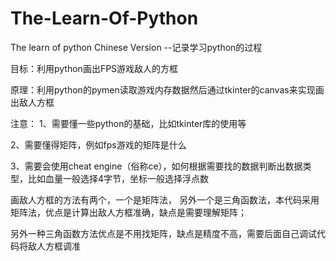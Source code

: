 # The-Learn-Of-Python
The learn of python   Chinese Version --记录学习python的过程

目标：利用python画出FPS游戏敌人的方框  

原理：利用python的pymen读取游戏内存数据然后通过tkinter的canvas来实现画出敌人方框






注意：
1、需要懂一些python的基础，比如tkinter库的使用等 


2、需要懂得矩阵，例如fps游戏的矩阵是什么

3、需要会使用cheat engine（俗称ce），如何根据需要找的数据判断出数据类型，比如血量一般选择4字节，坐标一般选择浮点数


画敌人方框的方法有两个，一个是矩阵法， 另外一个是三角函数法，本代码采用矩阵法，优点是计算出敌人方框准确，缺点是需要理解矩阵；

另外一种三角函数方法优点是不用找矩阵，缺点是精度不高，需要后面自己调试代码将敌人方框调准

